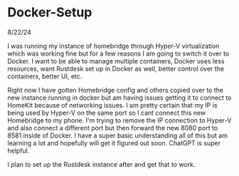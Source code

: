 # Docker-Setup
8/22/24

I was running my instance of homebridge through Hyper-V virtualization which was working fine but for a few reasons I am going to switch it over to Docker. I want to be able to manage multiple containers, Docker uses less resources, want Rustdesk set up in Docker as well, better control over the containers, better UI, etc. 

Right now I have gotten Homebridge config and others copied over to the new instance running in docker but am having issues getting it to connect to HomeKit because of networking issues. I am pretty certain that my IP is being used by Hyper-V on the same port so I cant connect this new Homebridge to my phone. I'm trying to remove the IP connection to Hyper-V and also connect a different port but then forward the new 8080 port to 8581 inside of Docker. I have a super basic understanding all of this but am learning a lot and hopefully will get it figured out soon. ChatGPT is super helpful.

I plan to set up the Rustdesk instance after and get that to work.
